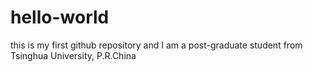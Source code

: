 hello-world
===========

this is my first github repository 
and I am a post-graduate student from Tsinghua University, P.R.China
